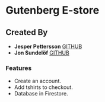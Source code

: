 # Gutenberg E-store

## Created By

- **Jesper Pettersson** [GITHUB](<https://github.com/JesperKYH>)
- **Jon Sundelöf** [GITHUB](<https://github.com/jon-sundelof>)

### Features

- Create an account.
- Add tshirts to checkout.
- Database in Firestore.
